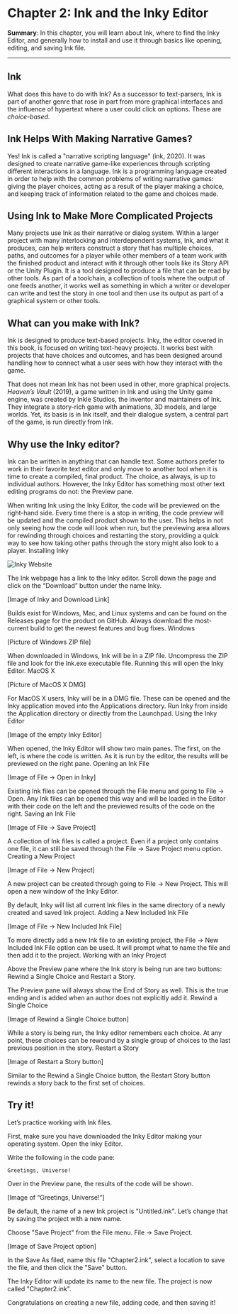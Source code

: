 # Chapter 2: Ink and the Inky Editor

**Summary**: In this chapter, you will learn about Ink, where to find the Inky Editor, and generally how to install and use it through basics like opening, editing, and saving Ink file.

---

## Ink

What does this have to do with Ink? As a successor to text-parsers, Ink is part of another genre that rose in part from more graphical interfaces and the influence of hypertext where a user could click on options. These are *choice-based*.

## Ink Helps With Making Narrative Games?

Yes! Ink is called a "narrative scripting language" (ink, 2020). It was designed to create narrative game-like experiences through scripting different interactions in a language. Ink is a programming language created in order to help with the common problems of writing narrative games: giving the player choices, acting as a result of the player making a choice, and keeping track of information related to the game and choices made.

## Using Ink to Make More Complicated Projects

Many projects use Ink as their narrative or dialog system. Within a larger project with many interlocking and interdependent systems, Ink, and what it produces, can help writers construct a story that has multiple choices, paths, and outcomes for a player while other members of a team work with the finished product and interact with it through other tools like its Story API or the Unity Plugin. It is a tool designed to produce a file that can be read by other tools. As part of a toolchain, a collection of tools where the output of one feeds another, it works well as something in which a writer or developer can write and test the story in one tool and then use its output as part of a graphical system or other tools.

## What can you make with Ink?

Ink is designed to produce text-based projects. Inky, the editor covered in this book, is focused on writing text-heavy projects. It works best with projects that have choices and outcomes, and has been designed around handling how to connect what a user sees with how they interact with the game. 

That does not mean Ink has not been used in other, more graphical projects. *Heaven’s Vault* (2019), a game written in Ink and using the Unity game engine, was created by Inkle Studios, the inventor and maintainers of Ink. They integrate a story-rich game with animations, 3D models, and large worlds. Yet, its basis is in Ink itself, and their dialogue system, a central part of the game, is run directly from Ink.

## Why use the Inky editor?

Ink can be written in anything that can handle text. Some authors prefer to work in their favorite text editor and only move to another tool when it is time to create a compiled, final product. The choice, as always, is up to individual authors. However, the Inky Editor has something most other text editing programs do not: the Preview pane.

When writing Ink using the Inky Editor, the code will be previewed on the right-hand side. Every time there is a stop in writing, the code preview will be updated and the compiled product shown to the user. This helps in not only seeing how the code will look when run, but the previewing area allows for rewinding through choices and restarting the story, providing a quick way to see how taking other paths through the story might also look to a player.
Installing Inky

![Inky Website](chapter2-ink-website.png)

The Ink webpage has a link to the Inky editor. Scroll down the page and click on the “Download” button under the name Inky. 

[Image of Inky and Download Link]

Builds exist for Windows, Mac, and Linux systems and can be found on the Releases page for the product on GitHub. Always download the most-current build to get the newest features and bug fixes.
Windows

[Picture of Windows ZIP file]

When downloaded in Windows, Ink will be in a ZIP file. Uncompress the ZIP file and look for the Ink.exe executable file. Running this will open the Inky Editor.
MacOS X

[Picture of MacOS X DMG]

For MacOS X users, Inky will be in a DMG file. These can be opened and the Inky application moved into the Applications directory. Run Inky from inside the Application directory or directly from the Launchpad.
Using the Inky Editor

[Image of the empty Inky Editor]

When opened, the Inky Editor will show two main panes. The first, on the left, is where the code is written. As it is run by the editor, the results will be previewed on the right pane.
Opening an Ink File

[Image of File → Open in Inky]

Existing Ink files can be opened through the File menu and going to File → Open. Any Ink files can be opened this way and will be loaded in the Editor with their code on the left and the previewed results of the code on the right.
Saving an Ink File

[Image of File → Save Project]

A collection of Ink files is called a project. Even if a project only contains one file, it can still be saved through the File → Save Project menu option.
Creating a New Project

[Image of File → New Project]

A new project can be created through going to File → New Project. This will open a new window of the Inky Editor.

By default, Inky will list all current Ink files in the same directory of a newly created and saved Ink project.
Adding a New Included Ink File

[Image of File → New Included Ink File]

To more directly add a new Ink file to an existing project, the File → New Included Ink File option can be used. It will prompt what to name the file and then add it to the project.
Working with an Inky Project

Above the Preview pane where the Ink story is being run are two buttons: Rewind a Single Choice and Restart a Story.

The Preview pane will always show the End of Story as well. This is the true ending and is added when an author does not explicitly add it.
Rewind a Single Choice

[Image of Rewind a Single Choice button]

While a story is being run, the Inky editor remembers each choice. At any point, these choices can be rewound by a single group of choices to the last previous position in the story. 
Restart a Story

[Image of Restart a Story button]

Similar to the Rewind a Single Choice button, the Restart Story button rewinds a story back to the first set of choices.

## Try it!

Let’s practice working with Ink files.

First, make sure you have downloaded the Inky Editor making your operating system. Open the Inky Editor.

Write the following in the code pane:

`Greetings, Universe!`

Over in the Preview pane, the results of the code will be shown.

[Image of “Greetings, Universe!”]

Be default, the name of a new Ink project is "Untitled.ink". Let’s change that by saving the project with a new name.

Choose "Save Project" from the File menu. File → Save Project.

[Image of Save Project option]

In the Save As filed, name this file "Chapter2.ink", select a location to save the file, and then click the "Save" button.

The Inky Editor will update its name to the new file. The project is now called "Chapter2.ink".

Congratulations on creating a new file, adding code, and then saving it!


